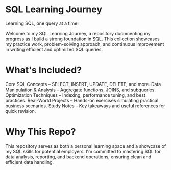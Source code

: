 # SQL Learning Journey
Learning SQL, one query at a time!

Welcome to my SQL Learning Journey, a repository documenting my progress as I build a strong foundation in SQL. This collection showcases my practice work, problem-solving approach, and continuous improvement in writing efficient and optimized SQL queries.

# What's Included?
Core SQL Concepts – SELECT, INSERT, UPDATE, DELETE, and more.
Data Manipulation & Analysis – Aggregate functions, JOINS, and subqueries.
Optimization Techniques – Indexing, performance tuning, and best practices.
Real-World Projects – Hands-on exercises simulating practical business scenarios.
Study Notes – Key takeaways and useful references for quick revision.

# Why This Repo?
This repository serves as both a personal learning space and a showcase of my SQL skills for potential employers. I'm committed to mastering SQL for data analysis, reporting, and backend operations, ensuring clean and efficient data handling.
